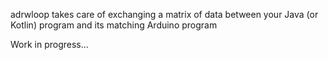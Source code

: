 adrwloop takes care of exchanging a matrix of data between your Java (or Kotlin) program and its matching Arduino program

Work in progress...
